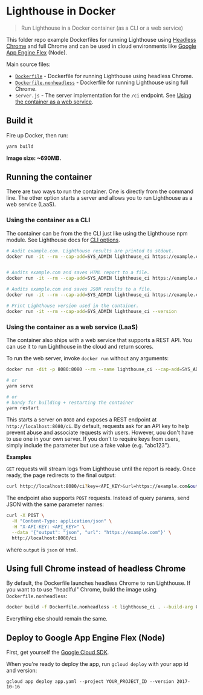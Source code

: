 # Lighthouse in Docker

> Run Lighthouse in a Docker container (as a CLI or a web service)

This folder repo example Dockerfiles for running Lighthouse using [Headless Chrome](https://developers.google.com/web/updates/2017/04/headless-chrome) and full Chrome and can
be used in cloud environments like [Google App Engine Flex](https://cloud.google.com/appengine/docs/flexible/nodejs/) (Node).

Main source files:

- [`Dockerfile`](https://github.com/ebidel/lighthouse-ci/blob/master/builder/Dockerfile) - Dockerfile for running Lighthouse using headless Chrome.
- [`Dockerfile.nonheadless`](https://github.com/ebidel/lighthouse-ci/blob/master/builder/Dockerfile.nonheadless) - Dockerfile for running Lighthouse using full Chrome.
- `server.js` - The server implementation for the `/ci` endpoint. See [Using the container as a web service](##using-the-container-as-a-cli).

## Build it

Fire up Docker, then run:

```bash
yarn build
```

**Image size: ~690MB.**

## Running the container

There are two ways to run the container. One is directly from the command line.
The other option starts a server and allows you to run Lighthouse as a web service (LaaS).

### Using the container as a CLI

The container can be from the the CLI just like using the Lighthouse npm module. See 
Lighthouse docs for [CLI options](https://github.com/GoogleChrome/lighthouse#cli-options).

```bash
# Audit example.com. Lighthouse results are printed to stdout.
docker run -it --rm --cap-add=SYS_ADMIN lighthouse_ci https://example.com


# Audits example.com and saves HTML report to a file.
docker run -it --rm --cap-add=SYS_ADMIN lighthouse_ci https://example.com --quiet > report.html

# Audits example.com and saves JSON results to a file.
docker run -it --rm --cap-add=SYS_ADMIN lighthouse_ci https://example.com --quiet --output=json > report.json

# Print Lighthouse version used in the container.
docker run -it --rm --cap-add=SYS_ADMIN lighthouse_ci --version
```

### Using the container as a web service (LaaS)

The container also ships with a web service that supports a REST API. You can
use it to run Lighthouse in the cloud and return scores.

To run the web server, invoke `docker run` without any arguments:

```bash
docker run -dit -p 8080:8080 --rm --name lighthouse_ci --cap-add=SYS_ADMIN lighthouse_ci

# or 
yarn serve

# or
# handy for building + restarting the container
yarn restart
```

This starts a server on `8080` and exposes a REST endpoint at `http://localhost:8080/ci`.
By default, requests ask for an API key to help prevent abuse and associate 
requests with users. However, uou don't have to use one in your own server. 
If you don't to require keys from users, simply include the parameter but use a
fake value (e.g. "abc123").

**Examples**

`GET` requests will stream logs from Lighthouse until the report is ready. Once
ready, the page redirects to the final output:


```bash
curl http://localhost:8080/ci?key=<API_KEY>&url=https://example.com&output=html
```

The endpoint also supports `POST` requests. Instead of query params, send JSON
with the same parameter names:

```bash
curl -X POST \
  -H "Content-Type: application/json" \
  -H "X-API-KEY: <API_KEY>" \
  --data '{"output": "json", "url": "https://example.com"}' \
  http://localhost:8080/ci
```

where `output` is `json` or `html`.

## Using full Chrome instead of headless Chrome

By default, the Dockerfile launches headless Chrome to run Lighthouse. If you
want to to use "headlful" Chrome, build the image using `Dockerfile.nonheadless`:  

```bash
docker build -f Dockerfile.nonheadless -t lighthouse_ci . --build-arg CACHEBUST=$(date +%d)
```

Everything else should remain the same.

## Deploy to Google App Engine Flex (Node)

First, get yourself the [Google Cloud SDK](https://cloud.google.com/sdk/).

When you're ready to deploy the app, run `gcloud deploy` with your app id and version:

```
gcloud app deploy app.yaml --project YOUR_PROJECT_ID --version 2017-10-16
```